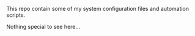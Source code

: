 This repo contain some of my system configuration files and automation scripts.

Nothing special to see here...

